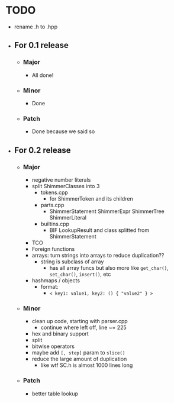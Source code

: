 # TODO

* rename .h to .hpp

* ## For 0.1 release
  * ### Major
    * All done!

  * ### Minor
    * Done

  * ### Patch
    * Done because we said so

* ## For 0.2 release
  * ### Major
    * negative number literals
    * split ShimmerClasses into 3
      * tokens.cpp
        * for ShimmerToken and its children
      * parts.cpp
        * ShimmerStatement ShimmerExpr ShimmerTree ShimmerLiteral
      * builtins.cpp
        * BIF LookupResult and class splitted from ShimmerStatement
    * TCO
    * Foreign functions
    * arrays: turn strings into arrays to reduce duplication??
      * string is subclass of array
        * has all array funcs but also more like `get_char()`, `set_char()`, `insert()`, etc
    * hashmaps / objects
      * format:
        * `< key1: value1, key2: () { "value2" } >`

  * ### Minor
    * clean up code, starting with parser.cpp
      * continue where left off, line ~= 225
    * hex and binary support
    * split
    * bitwise operators
    * maybe add `[, step]` param to `slice()`
    * reduce the large amount of duplication 
      * like wtf SC.h is almost 1000 lines long

  * ### Patch
    * better table lookup
